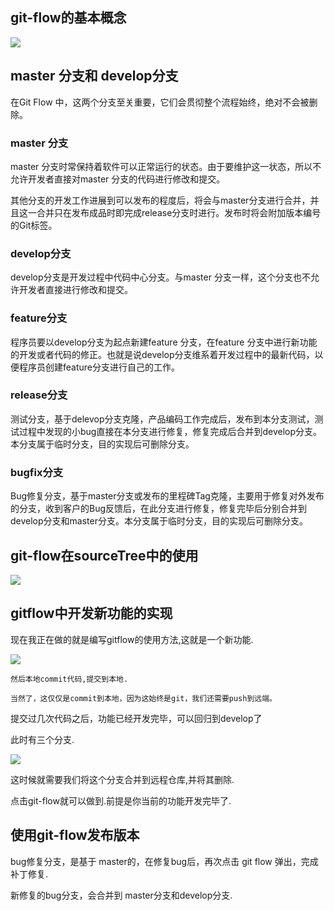 ## git-flow的基本概念

![](https://upload-images.jianshu.io/upload_images/2461501-c7ea6ac284c8f6b2.png?imageMogr2/auto-orient/strip%7CimageView2/2/w/600)

##  master 分支和 develop分支

在Git Flow 中，这两个分支至关重要，它们会贯彻整个流程始终，绝对不会被删除。

### master 分支

master 分支时常保持着软件可以正常运行的状态。由于要维护这一状态，所以不允许开发者直接对master 分支的代码进行修改和提交。

其他分支的开发工作进展到可以发布的程度后，将会与master分支进行合并，并且这一合并只在发布成品时即完成release分支时进行。发布时将会附加版本编号的Git标签。

### develop分支

develop分支是开发过程中代码中心分支。与master 分支一样，这个分支也不允许开发者直接进行修改和提交。

### feature分支

程序员要以develop分支为起点新建feature 分支，在feature 分支中进行新功能的开发或者代码的修正。也就是说develop分支维系着开发过程中的最新代码，以便程序员创建feature分支进行自己的工作。

### release分支

测试分支，基于delevop分支克隆，产品编码工作完成后，发布到本分支测试，测试过程中发现的小bug直接在本分支进行修复，修复完成后合并到develop分支。本分支属于临时分支，目的实现后可删除分支。

###  bugfix分支

Bug修复分支，基于master分支或发布的里程碑Tag克隆，主要用于修复对外发布的分支，收到客户的Bug反馈后，在此分支进行修复，修复完毕后分别合并到develop分支和master分支。本分支属于临时分支，目的实现后可删除分支。

## git-flow在sourceTree中的使用

![](https://upload-images.jianshu.io/upload_images/7505161-0bc3c6c5cfbbc8d5.png?imageMogr2/auto-orient/strip%7CimageView2/2/w/1240)


## gitflow中开发新功能的实现

现在我正在做的就是编写gitflow的使用方法,这就是一个新功能.

![](https://upload-images.jianshu.io/upload_images/7505161-51cb05903a09a1cb.png?imageMogr2/auto-orient/strip%7CimageView2/2/w/1240)

```
然后本地commit代码,提交到本地.

当然了，这仅仅是commit到本地，因为这始终是git，我们还需要push到远端。
```

提交过几次代码之后，功能已经开发完毕，可以回归到develop了

此时有三个分支.

![](https://upload-images.jianshu.io/upload_images/7505161-2f80884f446fcbf0.png?imageMogr2/auto-orient/strip%7CimageView2/2/w/1240)

这时候就需要我们将这个分支合并到远程仓库,并将其删除.

点击git-flow就可以做到.前提是你当前的功能开发完毕了.

## 使用git-flow发布版本

bug修复分支，是基于 master的，在修复bug后，再次点击 git flow 弹出，完成 补丁修复.

新修复的bug分支，会合并到 master分支和develop分支.

